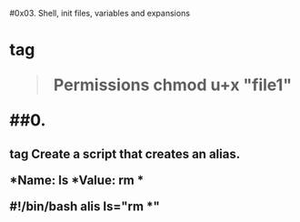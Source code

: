 #0x03. Shell, init files, variables and expansions <h1> tag

>Permissions
>chmod u+x "file1"

##**0. <o>** <h2> tag
Create a script that creates an alias.

*Name: ls
*Value: rm *

#!/bin/bash
alis ls="rm *"


